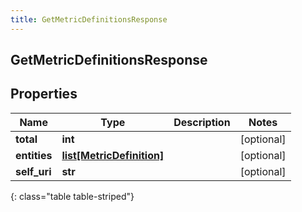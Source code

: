 ```yaml
---
title: GetMetricDefinitionsResponse
---
```

## GetMetricDefinitionsResponse

## Properties

|Name | Type | Description | Notes|
|------------ | ------------- | ------------- | -------------|
| **total** | **int** |  | [optional] |
| **entities** | [**list[MetricDefinition]**](MetricDefinition.html) |  | [optional] |
| **self_uri** | **str** |  | [optional] |
{: class="table table-striped"}


